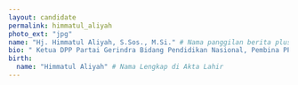 ```yaml
---
layout: candidate
permalink: himmatul_aliyah
photo_ext: "jpg"
name: "Hj. Himmatul Aliyah, S.Sos., M.Si." # Nama panggilan berita plus Gelar
bio: " Ketua DPP Partai Gerindra Bidang Pendidikan Nasional, Pembina PP Pira (Perempuan Indonesia Raya) dan Pimpinan Paripurna DEKOPIN." #140 karakter
birth:
  name: "Himmatul Aliyah" # Nama Lengkap di Akta Lahir
---
```

